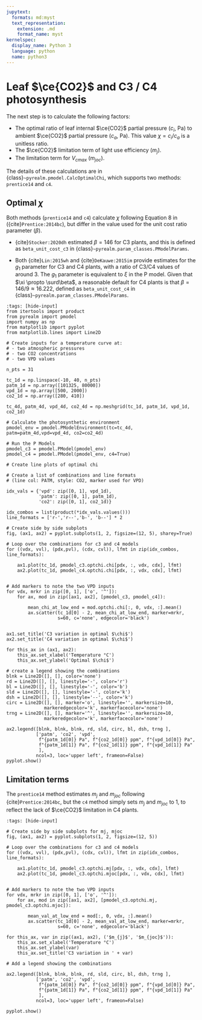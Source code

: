 ```yaml
---
jupytext:
  formats: md:myst
  text_representation:
    extension: .md
    format_name: myst
kernelspec:
  display_name: Python 3
  language: python
  name: python3
---
```


# Leaf $\ce{CO2}$ and C3 / C4 photosynthesis 


The next step is to calculate the following factors:

- The optimal ratio of leaf internal $\ce{CO2}$ partial pressure ($c_i$, Pa) to
  ambient $\ce{CO2}$ partial pressure ($c_a$, Pa). This value $\chi = c_i/c_a$
  is a unitless ratio.
- The $\ce{CO2}$ limitation term of light use efficiency ($m_j$).
- The limitation term for $V_{cmax}$ ($m_{joc}$). 

The details of these calculations are in {class}`~pyrealm.pmodel.CalcOptimalChi`,
which supports two methods: `prentice14` and `c4`.

## Optimal $\chi$

Both methods (`prentice14` and `c4`) calculate $\chi$ following Equation 8 in 
({cite}`Prentice:2014bc`), but differ in the value used for the unit cost 
ratio parameter ($\beta$).

*  {cite}`Stocker:2020dh` estimated $\beta = 146$ for C3 plants, and this is 
defined as `beta_unit_cost_c3` in {class}`~pyrealm.param_classes.PModelParams`. 

*  Both {cite}`Lin:2015wh` and {cite}`DeKauwe:2015im` provide estimates for the $g_1$ 
parameter for C3 and C4 plants, with a ratio of C3/C4 values of around 3. The
$g_1$ parameter is equivalent to $\xi$ in the P model. Given that 
$\xi \propto \surd\beta$, a reasonable default for C4 plants is that 
$\beta = 146 /  9 \approx 16.222$, defined as  `beta_unit_cost_c4` in 
{class}`~pyrealm.param_classes.PModelParams`.


```{code-cell} python
:tags: [hide-input]
from itertools import product
from pyrealm import pmodel
import numpy as np
from matplotlib import pyplot
from matplotlib.lines import Line2D

# Create inputs for a temperature curve at:
# - two atmospheric pressures
# - two CO2 concentrations
# - two VPD values

n_pts = 31

tc_1d = np.linspace(-10, 40, n_pts)
patm_1d = np.array([101325, 80000])
vpd_1d = np.array([500, 2000])
co2_1d = np.array([280, 410]) 

tc_4d, patm_4d, vpd_4d, co2_4d = np.meshgrid(tc_1d, patm_1d, vpd_1d, co2_1d)

# Calculate the photosynthetic environment 
pmodel_env = pmodel.PModelEnvironment(tc=tc_4d, patm=patm_4d,vpd=vpd_4d, co2=co2_4d)  

# Run the P Models
pmodel_c3 = pmodel.PModel(pmodel_env)
pmodel_c4 = pmodel.PModel(pmodel_env, c4=True)

# Create line plots of optimal chi

# Create a list of combinations and line formats 
# (line col: PATM, style: CO2, marker used for VPD)

idx_vals = {'vpd': zip([0, 1], vpd_1d), 
            'patm': zip([0, 1], patm_1d), 
            'co2': zip([0, 1], co2_1d)}

idx_combos = list(product(*idx_vals.values())) 
line_formats = ['r-','r--','b-', 'b--'] * 2

# Create side by side subplots
fig, (ax1, ax2) = pyplot.subplots(1, 2, figsize=(12, 5), sharey=True)

# Loop over the combinations for c3 and c4 models
for ((vdx, vvl), (pdx,pvl), (cdx, cvl)), lfmt in zip(idx_combos, line_formats):

    ax1.plot(tc_1d, pmodel_c3.optchi.chi[pdx, :, vdx, cdx], lfmt)
    ax2.plot(tc_1d, pmodel_c4.optchi.chi[pdx, :, vdx, cdx], lfmt)


# Add markers to note the two VPD inputs
for vdx, mrkr in zip([0, 1], ['o', '^']):
    for ax, mod in zip([ax1, ax2], [pmodel_c3, pmodel_c4]):
    
        mean_chi_at_low_end = mod.optchi.chi[:, 0, vdx, :].mean()
        ax.scatter(tc_1d[0] - 2, mean_chi_at_low_end, marker=mrkr, 
                   s=60, c='none', edgecolor='black') 
    

ax1.set_title('C3 variation in optimal $\chi$')
ax2.set_title('C4 variation in optimal $\chi$')

for this_ax in (ax1, ax2):
    this_ax.set_xlabel('Temperature °C')
    this_ax.set_ylabel('Optimal $\chi$')

# create a legend showing the combinations
blnk = Line2D([], [], color='none')
rd = Line2D([], [], linestyle='-', color='r')
bl = Line2D([], [], linestyle='-', color='b')
sld = Line2D([], [], linestyle='-', color='k')
dsh = Line2D([], [], linestyle='--', color='k')
circ = Line2D([], [], marker='o', linestyle='', markersize=10,
              markeredgecolor='k', markerfacecolor='none')
trng = Line2D([], [], marker='^', linestyle='', markersize=10, 
              markeredgecolor='k', markerfacecolor='none')

ax2.legend([blnk, blnk, blnk, rd, sld, circ, bl, dsh, trng ], 
           ['patm', 'co2', 'vpd', 
            f"{patm_1d[0]} Pa", f"{co2_1d[0]} ppm", f"{vpd_1d[0]} Pa",
            f"{patm_1d[1]} Pa", f"{co2_1d[1]} ppm", f"{vpd_1d[1]} Pa"
            ], 
           ncol=3, loc='upper left', frameon=False)
pyplot.show()
```

## Limitation terms

The `prentice14` method estimates $m_j$ and $m_{joc}$ following {cite}`Prentice:2014bc`, 
but the `c4` method simply sets $m_j$ and $m_{joc}$ to 1, to reflect the lack 
of $\ce{CO2}$ limitation in C4 plants.


```{code-cell} python
:tags: [hide-input]

# Create side by side subplots for mj, mjoc
fig, (ax1, ax2) = pyplot.subplots(1, 2, figsize=(12, 5))

# Loop over the combinations for c3 and c4 models
for ((vdx, vvl), (pdx,pvl), (cdx, cvl)), lfmt in zip(idx_combos, line_formats):

    ax1.plot(tc_1d, pmodel_c3.optchi.mj[pdx, :, vdx, cdx], lfmt)
    ax2.plot(tc_1d, pmodel_c3.optchi.mjoc[pdx, :, vdx, cdx], lfmt)


# Add markers to note the two VPD inputs
for vdx, mrkr in zip([0, 1], ['o', '^']):
    for ax, mod in zip([ax1, ax2], [pmodel_c3.optchi.mj, pmodel_c3.optchi.mjoc]):
    
        mean_val_at_low_end = mod[:, 0, vdx, :].mean()
        ax.scatter(tc_1d[0] - 2, mean_val_at_low_end, marker=mrkr, 
                   s=60, c='none', edgecolor='black') 
    
for this_ax, var in zip((ax1, ax2), ('$m_{j}$', '$m_{joc}$')):
    this_ax.set_xlabel('Temperature °C')
    this_ax.set_ylabel(var)
    this_ax.set_title('C3 variation in ' + var)

# Add a legend showing the combinations

ax2.legend([blnk, blnk, blnk, rd, sld, circ, bl, dsh, trng ], 
           ['patm', 'co2', 'vpd', 
            f"{patm_1d[0]} Pa", f"{co2_1d[0]} ppm", f"{vpd_1d[0]} Pa",
            f"{patm_1d[1]} Pa", f"{co2_1d[1]} ppm", f"{vpd_1d[1]} Pa"
            ], 
           ncol=3, loc='upper left', frameon=False)

pyplot.show()

```






